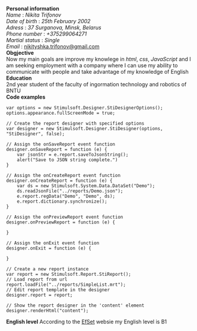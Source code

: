 **Personal information** <br>
*Name* :  *Nikita Trifonov* <br>
*Date of birth* : *25th February 2002* <br>
*Adress* : *37 Surganova, Minsk, Belarus* <br>
*Phone number* : *+375299064271* <br>
*Martial status* : *Single* <br>
*Email* : nikityshka.trifonov@gmail.com <br>
**Obgjective**<br>
Now my main goals are improve my knowlege in *html*, *css*, *JavaScript* and I am seeking employment with a company where I can use my ability to communicate with people and take advantage of my knowledge of English<br>
**Education**<br>
2nd year student of the faculty of ingormation technology and robotics of BNTU<br>
**Code examples**<br>
```// Set the full screen mode for the designer
var options = new Stimulsoft.Designer.StiDesignerOptions();
options.appearance.fullScreenMode = true;

// Create the report designer with specified options
var designer = new Stimulsoft.Designer.StiDesigner(options, "StiDesigner", false);

// Assign the onSaveReport event function
designer.onSaveReport = function (e) {
	var jsonStr = e.report.saveToJsonString();
	alert("Save to JSON string complete.")
}

// Assign the onCreateReport event function
designer.onCreateReport = function (e) {
	var ds = new Stimulsoft.System.Data.DataSet("Demo");
	ds.readJsonFile("../reports/Demo.json");
	e.report.regData("Demo", "Demo", ds);
	e.report.dictionary.synchronize();
}

// Assign the onPreviewReport event function
designer.onPreviewReport = function (e) {

}

// Assign the onExit event function
designer.onExit = function (e) {

}

// Create a new report instance
var report = new Stimulsoft.Report.StiReport();
// Load report from url
report.loadFile("../reports/SimpleList.mrt");
// Edit report template in the designer
designer.report = report;

// Show the report designer in the 'content' element
designer.renderHtml("content");
``` 
**English level**
According to the [EfSet](https://www.efset.org/ru/) websie my English level is B1
